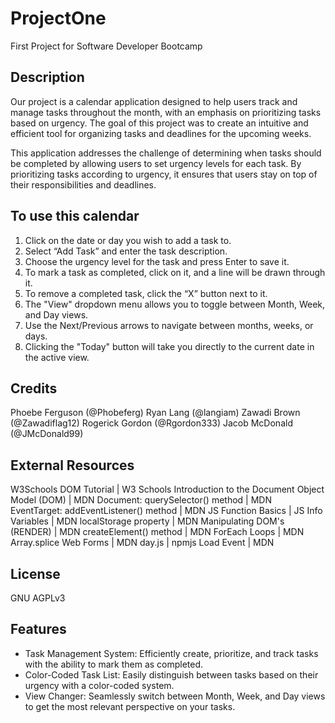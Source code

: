 # ProjectOne
First Project for Software Developer Bootcamp

## Description
Our project is a calendar application designed to help users track and manage tasks throughout the month, with an emphasis on prioritizing tasks based on urgency. The goal of this project was to create an intuitive and efficient tool for organizing tasks and deadlines for the upcoming weeks.

This application addresses the challenge of determining when tasks should be completed by allowing users to set urgency levels for each task. By prioritizing tasks according to urgency, it ensures that users stay on top of their responsibilities and deadlines.


## To use this calendar
1. Click on the date or day you wish to add a task to.
2. Select “Add Task” and enter the task description.
3. Choose the urgency level for the task and press Enter to save it.
5. To mark a task as completed, click on it, and a line will be drawn through it.
6. To remove a completed task, click the “X” button next to it.
7. The "View" dropdown menu allows you to toggle between Month, Week, and Day views.
8. Use the Next/Previous arrows to navigate between months, weeks, or days.
9. Clicking the "Today" button will take you directly to the current date in the active view.



## Credits 
Phoebe Ferguson (@Phobeferg)
Ryan Lang (@langiam)
Zawadi Brown (@Zawadiflag12)
Rogerick Gordon (@Rgordon333)
Jacob McDonald (@JMcDonald99)

## External Resources
W3Schools DOM Tutorial | W3 Schools
Introduction to the Document Object Model (DOM) | MDN
Document: querySelector() method | MDN
EventTarget: addEventListener() method | MDN
JS Function Basics | JS Info
Variables | MDN
localStorage property | MDN
Manipulating DOM's (RENDER) | MDN
createElement() method | MDN
ForEach Loops | MDN
Array.splice
Web Forms | MDN
day.js | npmjs
Load Event | MDN



## License 
GNU AGPLv3

## Features
- Task Management System: Efficiently create, prioritize, and track tasks with the ability to mark them as completed.
- Color-Coded Task List: Easily distinguish between tasks based on their urgency with a color-coded system.
- View Changer: Seamlessly switch between Month, Week, and Day views to get the most relevant perspective on your tasks.
